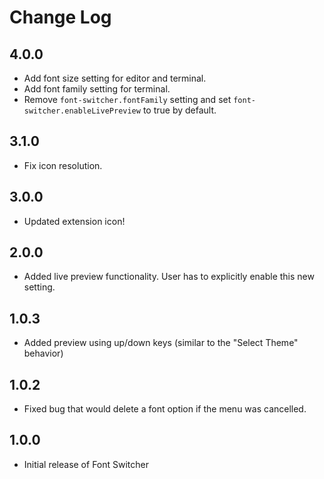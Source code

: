 # Change Log

## 4.0.0

- Add font size setting for editor and terminal.
- Add font family setting for terminal.
- Remove `font-switcher.fontFamily` setting and set `font-switcher.enableLivePreview` to true by default. 

## 3.1.0

- Fix icon resolution.

## 3.0.0

- Updated extension icon!

## 2.0.0

- Added live preview functionality. User has to explicitly enable this new setting.

## 1.0.3

- Added preview using up/down keys (similar to the "Select Theme" behavior)

## 1.0.2

- Fixed bug that would delete a font option if the menu was cancelled.

## 1.0.0

- Initial release of Font Switcher